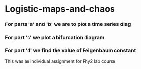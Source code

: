 # Logistic-maps-and-chaos

### For parts 'a' and 'b' we are to plot a time series diag
### For part 'c' we plot a bifurcation diagram
### For part 'd' we find the value of Feigenbaum constant

This was an individual assignment for Phy2 lab course
